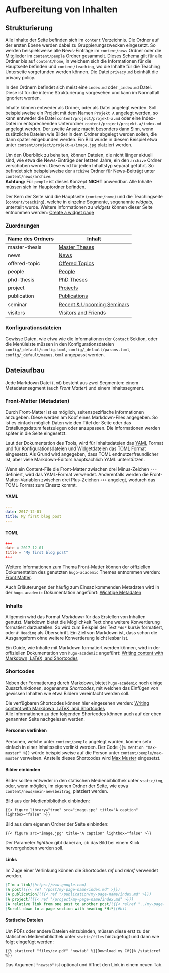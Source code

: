 # Aufbereitung von Inhalten

## Strukturierung

Alle Inhalte der Seite befinden sich im `content` Verzeichnis. Die Ordner auf der ersten Ebene werden dabei zu 
Gruppierungszwecken eingesetzt. So werden beispielsweise alle News-Einträge im `content/news` Ordner oder die Mitglieder 
im `content/people` Ordner gesammelt. Dieses Schema gilt für alle Ordner bis auf `content/home`, in welchem sich die 
Informationen für die Hauptseite befinden und `content/teaching`, wo die Inhalte für die Teaching Unterseite vorgefunden 
werden können. Die Datei `privacy.md` beinhält die privacy policy. 

In den Ordnern befindet sich meist eine `index.md` oder `_index.md` Datei. Diese ist für die interne Strukturierung 
vorgesehen und kann im Normalfall ignoriert werden.

Inhalte können entweder als Ordner, oder als Datei angelegt werden. Soll beispielsweise ein Projekt mit dem Namen
`Projekt A` angelegt werden, so kann entweder die Datei `content/project/projekt-a.md` oder eine Index-Datei im
entsprechenden Unterordner `content/project/projekt-a/index.md` angelegt werden. Der zweite Ansatz macht besonders dann
Sinn, wenn zusätzliche Dateien wie Bilder in dem Ordner abgelegt werden sollen, die dann später eingebunden werden.
Ein Bild würde in diesem Beispiel etwa unter `content/project/projekt-a/image.jpg` platziert werden.

Um den Überblick zu behalten, können Dateien, die nicht länger aktuell sind, wie etwa die News-Einträge der letzten
Jahre, ein den `archive` Ordner verschoben werden. Diese wird für jeden Inhaltstyp separat geführt. So befindet 
sich beispielsweise der `archive` Ordner für News-Beiträgt unter `content/news/archive`.  
**Achtung:** Für `people` ist dieses Konzept **NICHT** anwendbar. Alle Inhalte müssen sich im Hauptordner befinden.

Der Kern der Seite sind die Hauptseite (`content/home`) und die Teachingseite (`content/teaching`), 
welche in einzelne Segmente, sogenannte *widgets*, unterteilt wurde. Weitere Informationen zu *widgets* können
dieser Seite entnommen werden: [Create a widget page](https://sourcethemes.com/academic/docs/managing-content/#create-a-widget-page)

### Zuordnungen

| Name des Ordners | Inhalt |
|------------------|---------------|
| master-thesis | [Master Theses](https://big-tuwien.github.io/teaching/masters/) |
| news | [News](https://big-tuwien.github.io/#news) |
| offered-topic | [Offered Topics](https://big-tuwien.github.io/teaching/offered/) |
| people | [People](https://big-tuwien.github.io/#people) |
| phd-thesis | [PhD Theses](https://big-tuwien.github.io/teaching/phds/) |
| project | [Projects](https://big-tuwien.github.io/#projects) |
| publication | [Publications](https://big-tuwien.github.io/publication/) |
| seminar | [Recent & Upcoming Seminars](https://big-tuwien.github.io/teaching/seminars/) |
| visitors | [Visitors and Friends](https://big-tuwien.github.io/visitors/) |

### Konfigurationsdateien

Gewisse Daten, wie etwa wie die Informationen der `Contact` Sektion, oder die Menüleiste müssen in den Konfigurationsdateien
`config/_default/config.toml`, `config/_default/params.toml`, `config/_default/menus.toml` angepasst werden.

## Dateiaufbau

Jede Markdown Datei (`.md`) besteht aus zwei Segmenten: einem Metadatensegment (auch *Front Matter*) und einem Inhaltssegment. 

### Front-Matter (Metadaten)

Durch Front-Matter ist es möglich, seitenspezifische Informationen anzugeben. Diese werden am Kopf eines Markdown-Files 
angegeben. So ist es einfach möglich Daten wie den Titel der Seite oder das Erstellungsdatum festzulegen oder anzupassen.
Die Informationen werden später in die Seite eingesetzt. 

Laut der Dokumentation des Tools, wird für Inhaltsdateien das [YAML](https://learnxinyminutes.com/docs/yaml/) Format und 
für Konfigurationsdateien und Widgetdateien das [TOML](https://learnxinyminutes.com/docs/toml/) Format eingesetzt.
Als Grund wird angegeben, dass TOML endnutzerfreundlicher ist, aber viele Markdown-Editors hauptsächlich YAML unterstützen.

Wenn ein Content-File die Front-Matter zwischen drei Minus-Zeichen `---` definiert, wird das YAML-Format verwendet. 
Anderenfalls werden die Front-Matter-Variablen zwischen drei Plus-Zeichen `+++` angelegt, wodurch das TOML-Format zum
Einsatz kommt.

#### YAML

```yaml
---
date: 2017-12-01
title: My first blog post
---
```

#### TOML

```toml
+++
date = 2017-12-01
title = "My first blog post"
+++
```

Weitere Informationen zum Thema Front-Matter können der offiziellen Dokumentation des genutzten `hugo-academic` Themes
entnommen werden: [Front Matter](https://sourcethemes.com/academic/docs/front-matter/).

Auch Erläuterungen der häufig zum Einsaz kommenden Metadaten wird in der `hugo-academic` Dokumentation angeführt: 
[Wichtige Metadaten](https://sourcethemes.com/academic/docs/managing-content/#introduction)

### Inhalte

Allgemein wird das Format *Markdown* für das Erstellen von Inhalten genutzt. Markdown bietet die Möglichkeit Text
ohne weitere Konvertierung formatiert darzustellen. So wird zum Beispiel der Text `*dd*` kursiv formatiert, 
oder `# Heading` als Überschrift. Ein Ziel von Markdown ist, dass schon die Ausgangsform ohne weitere Konvertierung 
leicht lesbar ist.

Ein Guide, wie Inhalte mit Markdown formatiert werden können, wird in der offiziellen Dokumentation von `hugo-academic`
angeführt: [Writing content with Markdown, LaTeX, and Shortcodes](https://sourcethemes.com/academic/docs/writing-markdown-latex/)

### Shortcodes

Neben der Formatierung durch Markdown, bietet `hugo-academic` noch einige Zusatzfunktionen, sogenannte *Shortcodes*,
mit welchen das Einfügen von gewissen Inhalten wie etwa Bildern vereinfacht werden soll.

Die verfügbaren Shortcodes können hier eingesehen werden: 
[Writing content with Markdown, LaTeX, and Shortcodes](https://sourcethemes.com/academic/docs/writing-markdown-latex/)  
Alle Informationen zu den folgenden Shortcodes können auch auf der eben genannten Seite nachgelesen werden.

#### Personen verlinken

Personen, welche unter `content/people` angelegt wurden, können sehr einfach in einer Inhaltsseite verlinkt werden.
Der Code `{{% mention "max-muster" %}}` würde beispielsweise auf die Person unter `content/people/max-muster` 
verweisen. Anstelle dieses Shortcodes wird [Max Muster]() eingesetzt.

#### Bilder einbinden

Bilder sollten entweder in den statischen Medienbibliothek unter `static/img`, oder, wenn möglich, 
im eigenen Ordner der Seite, wie etwa `content/news/mein-newsbeitrag`, platziert werden.

Bild aus der Medienbibliothek einbinden:
```
{{< figure library="true" src="image.jpg" title="A caption" lightbox="false" >}}
```

Bild aus dem eigenen Ordner der Seite einbinden:
```
{{< figure src="image.jpg" title="A caption" lightbox="false" >}}
```

Der Parameter *lightbox* gibt dabei an, ob das Bild bei einem Klick hervorgehoben werden soll.

#### Links

Im Zuge einer Verlinkung können die Shortcodes *ref* und *relref* verwendet werden.

```markdown
[I'm a link](https://www.google.com)
[A post]({{< ref "/post/my-page-name/index.md" >}})
[A publication]({{< ref "/publication/my-page-name/index.md" >}})
[A project]({{< ref "/project/my-page-name/index.md" >}})
[A relative link from one post to another post]({{< relref "../my-page-name/index.md" >}})
[Scroll down to a page section with heading *Hi*](#hi)
```

#### Statische Dateien

Um PDFs oder andere Dateien einzubinden, müssen diese erst zu der statischen Medienbibliothek unter `static/files` 
hinzugefügt und dann wie folgt eingefügt werden:

```
{{% staticref "files/cv.pdf" "newtab" %}}Download my CV{{% /staticref %}}
```

Das Argument `"newtab"` ist optional und öffnet den Link in einem neuen Tab.
